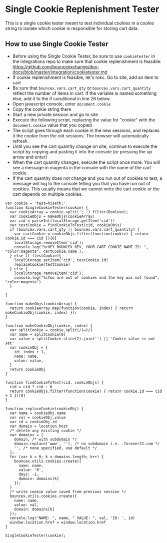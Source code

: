 # Single Cookie Replenishment Tester

This is a single cookie tester meant to test individual cookies in a cookie string to isolate which cookie is responsible for storing cart data.

## How to use Single Cookie Tester

* Before using the Single Cookie Tester, be sure to use `cookietester` in the integrations repo to make sure that cookie replenishment is feasible: https://github.com/bounceexchange/dev-docs/blob/master/integration/cookietester.md
* If cookie replenishment is feasible, let's rokc. Go to site, add an item to cart
* Be sure that `bouncex.vars.cart_qty` or `bouncex.vars.cart_quantity` reflect the number of items in cart. If the variable is named something else, add it to the if conditional in line 26 below.
* Open javascript console, enter `document.cookie`
* Copy the cookie string there
* Start a new private session and go to site
* Execute the following script, replacing the value for "cookie" with the `document.cookie` value that you copied
* The script goes through each cookie in the new sessions, and replaces it the cookie from the old sessions. The browser will automatically refresh.
* Until you see the cart quantity change on site, continue to execute the script by copying and pasting it into the console (or pressing the up arrow and enter)
* When the cart quantity changes, execute the script once more. You will see a message in magenta in the console with the name of the cart cookie.
* If the cart quantity does not change and you run out of cookies to test, a message will log to the console telling you that you have run out of cookies. This usually means that we cannot write the cart cookie or the cart depends on multiple cookies.

```
var cookie = 'test=hiseth;'
function SingleCookieTester(cookie) {
  var cookieArray = cookie.split('; ').filter(Boolean);
  var cookieObjs = makeObjs(cookieArray)
  var cid = parseInt(localStorage.getItem('cid'))
  var testCookie = findCookieToTest(cid, cookieObjs)
  if (bouncex.vars.cart_qty || bouncex.vars.cart_quantity) {
    var cartCookie = cookieObjs.filter(function(cookie) { return cookie.id === cid })[0]
    localStorage.removeItem('cid');
    console.log("%cHEY BOUNCEX DEV, YOUR CART COOKIE NAME IS: ", "color:magenta", cartCookie.name );
  } else if (testCookie){
    localStorage.setItem('cid', testCookie.id)
    replaceCookie(testCookie)
  } else {
    localStorage.removeItem('cid');
    console.log("%cYou are out of cookies and the key was not found", "color:magenta")
  }

}

function makeObjs(cookieArray) {
  return cookieArray.map(function(cookie, index) { return makeCookieObj(cookie, index) });
}

function makeCookieObj(cookie, index) {
  var splitCookie = cookie.split(/(=)/)
  var name = splitCookie[0]
  var value = splitCookie.slice(2).join('') || 'Cookie value is not set'
  var cookieObj = {
    id: index + 1,
    name: name,
    value: value,
  }
  return cookieObj
}

function findCookieToTest(cid, cookieObjs) {
  cid = cid ? cid : 0
  return cookieObjs.filter(function(cookie) { return cookie.id === cid + 1 })[0]
}

function replaceCookie(cookieObj) {
  var name = cookieObj.name
  var val = cookieObj.value
  var id = cookieObj.id
  var domain = location.host
  /* delete any existing cookie */
  var domains = [
    domain, /* with subdomain */
    domain.replace('www', ''), /* no subdomain i.e. .forever21.com */
    '', /* none specified, use default */
  ];
  for (var k = 0; k < domains.length; k++) {
    bouncex.utils.cookies.create({
      name: name,
      value: '0',
      days: -1,
      domain: domains[k]
    });
  }
  /* write cookie value saved from previous session */
  bouncex.utils.cookies.create({
    name: name,
    value: val,
    domain: domains[k]
  });
  console.log("NAME: ", name, " VALUE: ", val, 'ID: ', id)
  window.location.href = window.location.href
}

SingleCookieTester(cookie);
```
